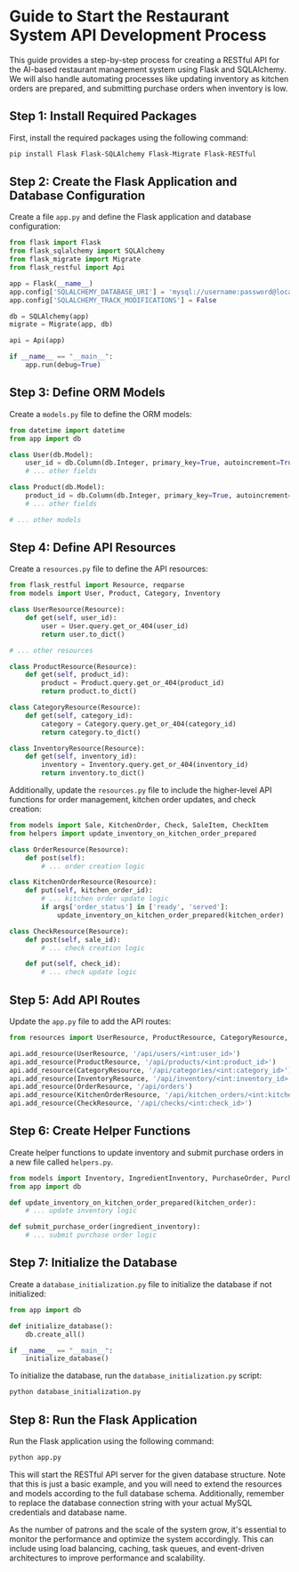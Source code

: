 # Guide to Start the Restaurant System API Development Process

This guide provides a step-by-step process for creating a RESTful API for the AI-based restaurant management system using Flask and SQLAlchemy. We will also handle automating processes like updating inventory as kitchen orders are prepared, and submitting purchase orders when inventory is low.

## Step 1: Install Required Packages

First, install the required packages using the following command:

```bash
pip install Flask Flask-SQLAlchemy Flask-Migrate Flask-RESTful
```

## Step 2: Create the Flask Application and Database Configuration

Create a file `app.py` and define the Flask application and database configuration:

```python
from flask import Flask
from flask_sqlalchemy import SQLAlchemy
from flask_migrate import Migrate
from flask_restful import Api

app = Flask(__name__)
app.config['SQLALCHEMY_DATABASE_URI'] = 'mysql://username:password@localhost/db_name'
app.config['SQLALCHEMY_TRACK_MODIFICATIONS'] = False

db = SQLAlchemy(app)
migrate = Migrate(app, db)

api = Api(app)

if __name__ == "__main__":
    app.run(debug=True)
```

## Step 3: Define ORM Models

Create a `models.py` file to define the ORM models:

```python
from datetime import datetime
from app import db

class User(db.Model):
    user_id = db.Column(db.Integer, primary_key=True, autoincrement=True)
    # ... other fields

class Product(db.Model):
    product_id = db.Column(db.Integer, primary_key=True, autoincrement=True)
    # ... other fields

# ... other models
```

## Step 4: Define API Resources

Create a `resources.py` file to define the API resources:

```python
from flask_restful import Resource, reqparse
from models import User, Product, Category, Inventory

class UserResource(Resource):
    def get(self, user_id):
        user = User.query.get_or_404(user_id)
        return user.to_dict()

# ... other resources

class ProductResource(Resource):
    def get(self, product_id):
        product = Product.query.get_or_404(product_id)
        return product.to_dict()

class CategoryResource(Resource):
    def get(self, category_id):
        category = Category.query.get_or_404(category_id)
        return category.to_dict()

class InventoryResource(Resource):
    def get(self, inventory_id):
        inventory = Inventory.query.get_or_404(inventory_id)
        return inventory.to_dict()
```

Additionally, update the `resources.py` file to include the higher-level API functions for order management, kitchen order updates, and check creation:

```python
from models import Sale, KitchenOrder, Check, SaleItem, CheckItem
from helpers import update_inventory_on_kitchen_order_prepared

class OrderResource(Resource):
    def post(self):
        # ... order creation logic

class KitchenOrderResource(Resource):
    def put(self, kitchen_order_id):
        # ... kitchen order update logic
        if args['order_status'] in ['ready', 'served']:
            update_inventory_on_kitchen_order_prepared(kitchen_order)

class CheckResource(Resource):
    def post(self, sale_id):
        # ... check creation logic

    def put(self, check_id):
        # ... check update logic
```

## Step 5: Add API Routes

Update the `app.py` file to add the API routes:

```python
from resources import UserResource, ProductResource, CategoryResource, InventoryResource, OrderResource, KitchenOrderResource, CheckResource

api.add_resource(UserResource, '/api/users/<int:user_id>')
api.add_resource(ProductResource, '/api/products/<int:product_id>')
api.add_resource(CategoryResource, '/api/categories/<int:category_id>')
api.add_resource(InventoryResource, '/api/inventory/<int:inventory_id>')
api.add_resource(OrderResource, '/api/orders')
api.add_resource(KitchenOrderResource, '/api/kitchen_orders/<int:kitchen_order_id>')
api.add_resource(CheckResource, '/api/checks/<int:check_id>')
```

## Step 6: Create Helper Functions

Create helper functions to update inventory and submit purchase orders in a new file called `helpers.py`.

```python
from models import Inventory, IngredientInventory, PurchaseOrder, PurchaseOrderItem
from app import db

def update_inventory_on_kitchen_order_prepared(kitchen_order):
    # ... update inventory logic

def submit_purchase_order(ingredient_inventory):
    # ... submit purchase order logic
```

## Step 7: Initialize the Database

Create a `database_initialization.py` file to initialize the database if not initialized:

```python
from app import db

def initialize_database():
    db.create_all()

if __name__ == "__main__":
    initialize_database()
```

To initialize the database, run the `database_initialization.py` script:

```bash
python database_initialization.py
```

## Step 8: Run the Flask Application

Run the Flask application using the following command:

```bash
python app.py
```

This will start the RESTful API server for the given database structure. Note that this is just a basic example, and you will need to extend the resources and models according to the full database schema. Additionally, remember to replace the database connection string with your actual MySQL credentials and database name.

As the number of patrons and the scale of the system grow, it's essential to monitor the performance and optimize the system accordingly. This can include using load balancing, caching, task queues, and event-driven architectures to improve performance and scalability.
